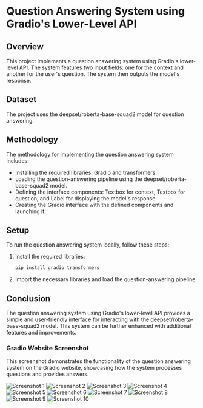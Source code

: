 # **Question Answering System using Gradio's Lower-Level API**

## Overview

This project implements a question answering system using Gradio's lower-level API. The system features two input fields: one for the context and another for the user's question. The system then outputs the model's response.

## Dataset

The project uses the deepset/roberta-base-squad2 model for question answering.

## Methodology

The methodology for implementing the question answering system includes:

- Installing the required libraries: Gradio and transformers.
- Loading the question-answering pipeline using the deepset/roberta-base-squad2 model.
- Defining the interface components: Textbox for context, Textbox for question, and Label for displaying the model's response.
- Creating the Gradio interface with the defined components and launching it.

## Setup

To run the question answering system locally, follow these steps:

1. Install the required libraries:


   ```bash
   pip install gradio transformers
   
2. Import the necessary libraries and load the question-answering pipeline.


## Conclusion

The question answering system using Gradio's lower-level API provides a simple and user-friendly interface for interacting with the deepset/roberta-base-squad2 model. This system can be further enhanced with additional features and improvements.



### Gradio Website Screenshot

This screenshot demonstrates the functionality of the question answering system on the Gradio website, showcasing how the system processes questions and provides answers.

![Screenshot 1](Gradiositescreenshots/crypo1.png)
![Screenshot 2](Gradiositescreenshots/crypo2.png)
![Screenshot 3](Gradiositescreenshots/crypo3.png)
![Screenshot 4](Gradiositescreenshots/crypo4.png)
![Screenshot 5](Gradiositescreenshots/crypo5.png)
![Screenshot 6](Gradiositescreenshots/crypo6.png)
![Screenshot 7](Gradiositescreenshots/crypo7.png)
![Screenshot 8](Gradiositescreenshots/crypo8.png)
![Screenshot 9](Gradiositescreenshots/crypo9.png)
![Screenshot 10](Gradiositescreenshots/crypo10.png)

